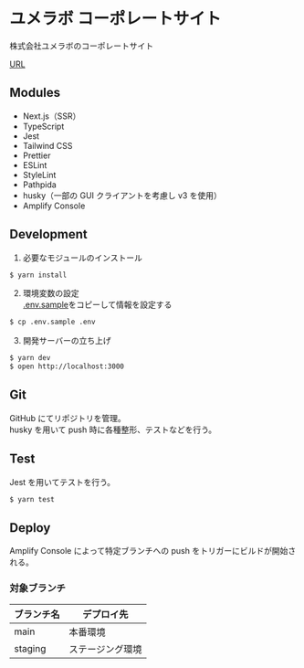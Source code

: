 # ユメラボ コーポレートサイト

株式会社ユメラボのコーポレートサイト

<a href="https://yume-lab.co.jp" target="_blank" rel="noreferrer">URL</a>

## Modules

- Next.js（SSR）
- TypeScript
- Jest
- Tailwind CSS
- Prettier
- ESLint
- StyleLint
- Pathpida
- husky（一部の GUI クライアントを考慮し v3 を使用）
- Amplify Console

## Development

1. 必要なモジュールのインストール

```bash
$ yarn install
```

2. 環境変数の設定  
   [.env.sample](./.env.sample)をコピーして情報を設定する

```bash
$ cp .env.sample .env
```

3. 開発サーバーの立ち上げ

```bash
$ yarn dev
$ open http://localhost:3000
```

## Git

GitHub にてリポジトリを管理。  
husky を用いて push 時に各種整形、テストなどを行う。

## Test

Jest を用いてテストを行う。

```bash
$ yarn test
```

## Deploy

Amplify Console によって特定ブランチへの push をトリガーにビルドが開始される。

### 対象ブランチ

| ブランチ名 | デプロイ先       |
| ---------- | ---------------- |
| main       | 本番環境         |
| staging    | ステージング環境 |
